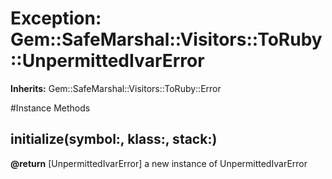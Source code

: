 # Exception: Gem::SafeMarshal::Visitors::ToRuby::UnpermittedIvarError
**Inherits:** Gem::SafeMarshal::Visitors::ToRuby::Error
    




#Instance Methods
## initialize(symbol:, klass:, stack:) [](#method-i-initialize)

**@return** [UnpermittedIvarError] a new instance of UnpermittedIvarError

